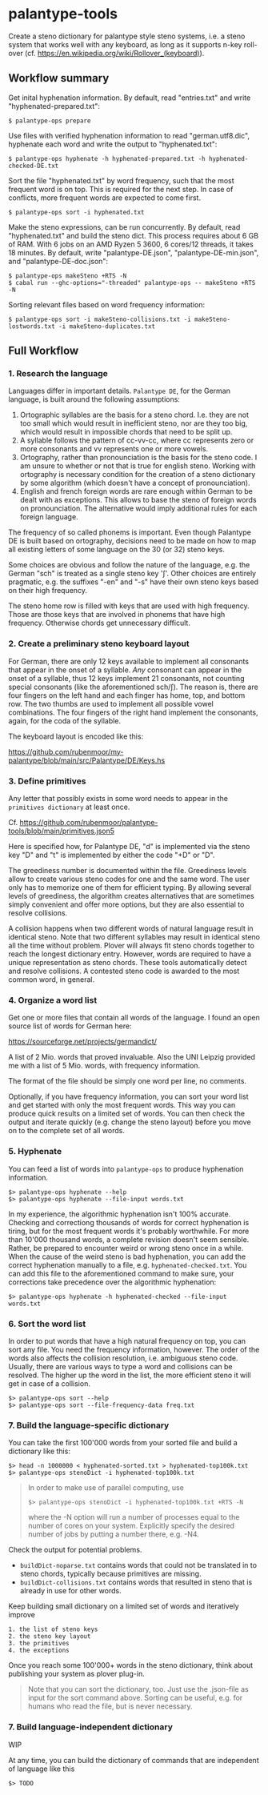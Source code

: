 # palantype-tools

Create a steno dictionary for palantype style steno systems,
i.e. a steno system that works well with any keyboard,
as long as it supports n-key roll-over (cf. https://en.wikipedia.org/wiki/Rollover_(keyboard)).

## Workflow summary

Get inital hyphenation information.
By default, read "entries.txt" and write "hyphenated-prepared.txt":

    $ palantype-ops prepare

Use files with verified hyphenation information to read "german.utf8.dic",
hyphenate each word and write the output to "hyphenated.txt":

    $ palantype-ops hyphenate -h hyphenated-prepared.txt -h hyphenated-checked-DE.txt

Sort the file "hyphenated.txt" by word frequency, such that the most
frequent word is on top. This is required for the next step.
In case of conflicts, more frequent words are expected to come first.

    $ palantype-ops sort -i hyphenated.txt

Make the steno expressions, can be run concurrently. By default, read
"hyphenated.txt" and build the steno dict.
This process requires about 6 GB of RAM.
With 6 jobs on an AMD Ryzen 5 3600, 6 cores/12 threads, it takes 18 minutes.
By default, write "palantype-DE.json", "palantype-DE-min.json",
and "palantype-DE-doc.json":

    $ palantype-ops makeSteno +RTS -N
    $ cabal run --ghc-options="-threaded" palantype-ops -- makeSteno +RTS -N

Sorting relevant files based on word frequency information:

    $ palantype-ops sort -i makeSteno-collisions.txt -i makeSteno-lostwords.txt -i makeSteno-duplicates.txt

## Full Workflow

### 1. Research the language

Languages differ in important details.
`Palantype DE`, for the German language, is built around the following assumptions:

  1. Ortographic syllables are the basis for a steno chord.
     I.e. they are not too small which would result in inefficient steno,
     nor are they too big, which would result in impossible chords
     that need to be split up.
  2. A syllable follows the pattern of cc-vv-cc,
     where cc represents zero or more consonants and vv represents one or more vowels.
  3. Ortography, rather than pronounciation is the basis for the steno code.
     I am unsure to whether or not that is true for english steno.
     Working with ortography is necessary condition for the creation of a
     steno dictionary by some algorithm (which doesn't have a concept of pronounciation).
  4. English and french foreign words are rare enough within German to be dealt with as exceptions.
     This allows to base the steno of foreign words on pronounciation.
     The alternative would imply additional rules for each foreign language.

The frequency of so called phonems is important.
Even though Palantype DE is built based on ortography,
decisions need to be made on how to map all existing letters of some language
on the 30 (or 32) steno keys.

Some choices are obvious and follow the nature of the language,
e.g. the German "sch" is treated as a single steno key 'ʃ'.
Other choices are entirely pragmatic, e.g. the suffixes "-en" and "-s" have their
own steno keys based on their high frequency.

The steno home row is filled with keys that are used with high frequency.
Those are those keys that are involved in phonems that have high frequency.
Otherwise chords get unnecessary difficult.

### 2. Create a preliminary steno keyboard layout

For German, there are only 12 keys available to implement all consonants that
appear in the onset of a syllable.
*Any* consonant can appear in the onset of a syllable, thus 12 keys implement
21 consonants, not counting special consonants (like the aforementioned sch/ʃ).
The reason is, there are four fingers on the left hand and each finger
has home, top, and bottom row.
The two thumbs are used to implement all possible vowel combinations.
The four fingers of the right hand implement the consonants, again,
for the coda of the syllable.

The keyboard layout is encoded like this:

https://github.com/rubenmoor/my-palantype/blob/main/src/Palantype/DE/Keys.hs

### 3. Define primitives

Any letter that possibly exists in some word needs to appear in the
`primitives dictionary` at least once.

Cf. https://github.com/rubenmoor/palantype-tools/blob/main/primitives.json5

Here is specified how, for Palantype DE, "d" is implemented via the steno key
"D" and "t" is implemented by either the code "+D" or "D".

The greediness number is documented within the file.
Greediness levels allow to create various steno codes for one and the same word.
The user only has to memorize one of them for efficient typing.
By allowing several levels of greediness, the algorithm creates alternatives
that are sometimes simply convenient and offer more options,
but they are also essential to resolve collisions.

A collision happens when two different words of natural language result
in identical steno. Note that two different syllables may result in identical
steno all the time without problem. Plover will always fit steno chords
together to reach the longest dictionary entry.
However, words are required to have a unique representation as steno chords.
These tools automatically detect and resolve collisions.
A contested steno code is awarded to the most common word, in general.


### 4. Organize a word list

Get one or more files that contain all words of the language.
I found an open source list of words for German here:

https://sourceforge.net/projects/germandict/

A list of 2 Mio. words that proved invaluable.
Also the UNI Leipzig provided me with a list of 5 Mio. words, with frequency information.

The format of the file should be simply one word per line, no comments.

Optionally, if you have frequency information, you can sort your word list and get started
with only the most frequent words.
This way you can produce quick results on a limited set of words.
You can then check the output and iterate quickly (e.g. change the steno layout)
before you move on to the complete set of all words.

### 5. Hyphenate

You can feed a list of words into `palantype-ops` to produce hyphenation information.

    $> palantype-ops hyphenate --help
    $> palantype-ops hyphenate --file-input words.txt

In my experience, the algorithmic hyphenation isn't 100% accurate.
Checking and correctiong thousands of words for correct hyphenation is tiring, but for the most frequent words
it's probably worthwhile.
For more than 10'000 thousand words, a complete revision doesn't seem sensible.
Rather, be prepared to encounter weird or wrong steno once in a while.
When the cause of the weird steno is bad hyphenation, you can add the correct hyphenation
manually to a file, e.g. `hyphenated-checked.txt`. You can add this file to
the aforementioned command to make sure, your corrections take precedence
over the algorithmic hyphenation:

    $> palantype-ops hyphenate -h hyphenated-checked --file-input words.txt

### 6. Sort the word list

In order to put words that have a high natural frequency
on top, you can sort any file. You need the frequency information, however.
The order of the words also affects the collision resolution, i.e.
ambiguous steno code. Usually, there are various ways to type a word and
collisions can be resolved. The higher up the word in the list,
the more efficient steno it will get in case of a collision.

    $> palantype-ops sort --help
    $> palantype-ops sort --file-frequency-data freq.txt

### 7. Build the language-specific dictionary

You can take the first 100'000 words from your sorted file and build a
dictionary like this:

    $> head -n 1000000 < hyphenated-sorted.txt > hyphenated-top100k.txt
    $> palantype-ops stenoDict -i hyphenated-top100k.txt


> In order to make use of parallel computing, use
>
>     $> palantype-ops stenoDict -i hyphenated-top100k.txt +RTS -N
>
> where the -N option will run a number of processes equal to the number of
> cores on your system. Explicitly specify the desired number of jobs by
> putting a number there, e.g. -N4.

Check the output for potential problems.

- `buildDict-noparse.txt` contains words that could not be translated in to
  steno chords, typically because primitives are missing.
- `buildDict-collisions.txt` contains words that resulted in steno that
  is already in use for other words.

Keep building small dictionary on a limited set of words and iteratively improve

    1. the list of steno keys
    2. the steno key layout
    3. the primitives
    4. the exceptions

Once you reach some 100'000+ words in the steno dictionary, think about publishing
your system as plover plug-in.

> Note that you can sort the dictionary, too. Just use the .json-file as input for the
> sort command above. Sorting can be useful, e.g. for humans who read the file, but is never necessary.

### 7. Build language-independent dictionary

WIP

At any time, you can build the dictionary of commands that are independent of language like this

    $> TODO
